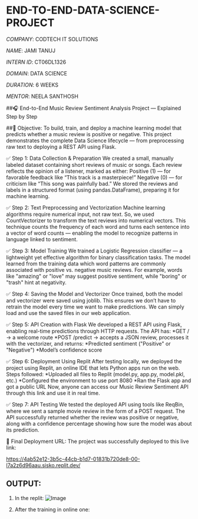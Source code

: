 # END-TO-END-DATA-SCIENCE-PROJECT

*COMPANY*: CODTECH IT SOLUTIONS

*NAME*: JAMI TANUJ

*INTERN ID*: CT06DL1326

*DOMAIN*: DATA SCIENCE

*DURATION*: 6 WEEKS

*MENTOR*: NEELA SANTHOSH

##🎧 End-to-End Music Review Sentiment Analysis Project — Explained Step by Step

##🎯 Objective:
To build, train, and deploy a machine learning model that predicts whether a music review is positive or negative. This project demonstrates the complete Data Science lifecycle — from preprocessing raw text to deploying a REST API using Flask.

✅ Step 1: Data Collection & Preparation
We created a small, manually labeled dataset containing short reviews of music or songs.
Each review reflects the opinion of a listener, marked as either: Positive (1) — for favorable feedback like “This track is a masterpiece!” Negative (0) — for criticism like “This song was painfully bad.” We stored the reviews and labels in a structured format (using pandas.DataFrame), preparing it for machine learning.

✅ Step 2: Text Preprocessing and Vectorization
Machine learning algorithms require numerical input, not raw text. So, we used CountVectorizer to transform the text reviews into numerical vectors. This technique counts the frequency of each word and turns each sentence into a vector of word counts — enabling the model to recognize patterns in language linked to sentiment.

✅ Step 3: Model Training We trained a Logistic Regression classifier — a lightweight yet effective algorithm for binary classification tasks. The model learned from the training data which word patterns are commonly associated with positive vs. negative music reviews. For example, words like "amazing" or "love" may suggest positive sentiment, while "boring" or "trash" hint at negativity.

✅ Step 4: Saving the Model and Vectorizer
Once trained, both the model and vectorizer were saved using joblib. This ensures we don’t have to retrain the model every time we want to make predictions. We can simply load and use the saved files in our web application.

✅ Step 5: API Creation with Flask
We developed a REST API using Flask, enabling real-time predictions through HTTP requests.
The API has:
*GET / → a welcome route
*POST /predict → accepts a JSON review, processes it with the vectorizer, and returns:
   *Predicted sentiment ("Positive" or "Negative")
   *Model’s confidence score

✅ Step 6: Deployment Using Replit
After testing locally, we deployed the project using Replit, an online IDE that lets Python apps run on the web.
Steps followed:
 *Uploaded all files to Replit (model.py, app.py, model.pkl, etc.)
 *Configured the environment to use port 8080
 *Ran the Flask app and got a public URL
 Now, anyone can access our Music Review Sentiment API through this link and use it in real time.

✅ Step 7: API Testing
We tested the deployed API using tools like ReqBin, where we sent a sample movie review in the form of a POST request.
The API successfully returned whether the review was positive or negative, along with a confidence percentage showing how sure the model was about its prediction.

🔗 Final Deployment URL:
The project was successfully deployed to this live link:

https://4ab52e12-3b5c-44cb-b1d7-01831b720de8-00-l7a2z6d96aau.sisko.replit.dev/

## OUTPUT:

1. In the replit:
![Image](https://github.com/user-attachments/assets/5be1c489-a810-42bd-9850-c6bd824eb0f2)

2. After the training in online one:






